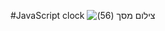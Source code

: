 #JavaScript clock
![‏‏צילום מסך (56)](https://user-images.githubusercontent.com/87603302/197867045-334ac8cb-37ce-4f86-9393-5883f6bbb144.png)

